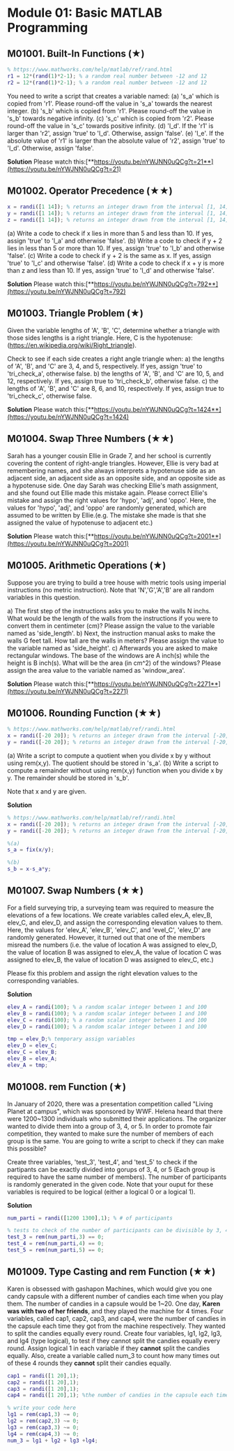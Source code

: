 # Module 01: Basic MATLAB Programming

## M01001. Built-In Functions (★) 

```matlab
% https://www.mathworks.com/help/matlab/ref/rand.html
r1 = 12*(rand(1)*2-1); % a random real number between -12 and 12
r2 = 12*(rand(1)*2-1); % a random real number between -12 and 12
```
You need to write a script that creates a variable named:
(a) 's_a' which is copied from 'r1'. Please round-off the value in 's_a' towards the nearest integer. 
(b) 's_b' which is copied from 'r1'. Please round-off the value in 's_b' towards negative infinity. 
(c) 's_c' which is copied from 'r2'. Please round-off the value in 's_c' towards positive infinity. 
(d) 'l_d'. If the 'r1' is larger than 'r2', assign 'true' to 'l_d'. Otherwise, assign 'false'. 
(e) 'l_e'. If the absolute value of 'r1' is larger than the absolute value of 'r2', assign 'true' to 'l_d'. Otherwise, assign 'false'. 

**Solution** 
Please watch this:[**https://youtu.be/nYWJNN0uQCg?t=21**](https://youtu.be/nYWJNN0uQCg?t=21)

## M01002. Operator Precedence (★★)

```matlab
x = randi([1 14]); % returns an integer drawn from the interval [1, 14]
y = randi([1 14]); % returns an integer drawn from the interval [1, 14]
z = randi([1 14]); % returns an integer drawn from the interval [1, 14]
```

(a) Write a code to check if x lies in more than 5 and less than 10. If yes, assign 'true' to 'l_a' and otherwise 'false'. 
(b) Write a code to check if y + 2 lies in less than 5 or more than 10. If yes, assign 'true' to 'l_b' and otherwise 'false'. 
(c) Write a code to check if y + 2 is the same as x. If yes, assign 'true' to 'l_c' and otherwise 'false'. 
(d) Write a code to check if x + y is more than z and less than 10. If yes, assign 'true' to 'l_d' and otherwise 'false'.

**Solution**
Please watch this:[**https://youtu.be/nYWJNN0uQCg?t=792**](https://youtu.be/nYWJNN0uQCg?t=792)

## M01003. Triangle Problem (★)

Given the variable lengths of 'A', 'B', 'C', determine whether a triangle with those sides lengths is a right triangle. 
Here, C is the hypotenuse: (https://en.wikipedia.org/wiki/Right_triangle). 

Check to see if each side creates a right angle triangle when:
a) the lengths of 'A', 'B', and 'C' are 3, 4, and 5, respectively. If yes, assign 'true' to 'tri_check_a', otherwise false. 
b) the lengths of 'A', 'B', and 'C' are 10, 5, and 12, respectively. If yes, assign true to 'tri_check_b', otherwise false. 
c) the lengths of 'A', 'B', and 'C' are 8,  6, and 10, respectively. If yes, assign true to 'tri_check_c', otherwise false. 

**Solution**
Please watch this:[**https://youtu.be/nYWJNN0uQCg?t=1424**](https://youtu.be/nYWJNN0uQCg?t=1424)

## M01004. Swap Three Numbers (★★) 
Sarah has a younger cousin Ellie in Grade 7, and her school is currently covering the content of right-angle triangles. However,
Ellie is very bad at remembering names, and she always interprets a hypotenuse side as an adjacent side, an adjacent side as an opposite side, and an opposite side as a hypotenuse side. One day Sarah was checking Ellie's math assignment, and she found out Ellie made this  mistake again. Please correct Ellie's mistake and assign the right values for 'hypo', 'adj', and 'oppo'. Here, the values for 'hypo', 'adj', and 'oppo' are randomly generated, which are assumed to be written by Ellie.(e.g. The mistake she made is that she assigned the value of hypotenuse to adjacent etc.) 

**Solution**
Please watch this:[**https://youtu.be/nYWJNN0uQCg?t=2001**](https://youtu.be/nYWJNN0uQCg?t=2001)

## M01005. Arithmetic Operations (★)

Suppose you are trying to build a tree house with metric tools using imperial instructions (no metric instruction). Note that 'N','G','A','B' are all random variables in this question.

a) The first step of the instructions asks you to make the walls N inchs. What would be the length of the walls from the instructions if you were to convert them in centimeter (cm)? 
Please assign the value to the variable named as 'side_length'. 
b) Next, the instruction manual asks to make the walls G feet tall. How tall are the walls in meters? 
Please assign the value to the variable named as 'side_height'. 
c) Afterwards you are asked to make rectangular windows. The base of the windows are A inch(s) while the height is B inch(s). 
What will be the area (in cm^2) of the windows? 
Please assign the area value to the variable named as 'window_area'. 

**Solution**
Please watch this:[**https://youtu.be/nYWJNN0uQCg?t=2271**](https://youtu.be/nYWJNN0uQCg?t=2271)

## M01006. Rounding Function (★★) 

```matlab
% https://www.mathworks.com/help/matlab/ref/randi.html
x = randi([-20 20]); % returns an integer drawn from the interval [-20, 20]
y = randi([-20 20]); % returns an integer drawn from the interval [-20, 20]
```
(a) Write a script to compute a quotient when you divide x by y without using rem(x,y). The quotient should be stored in 's_a'. 
(b) Write a script to compute a remainder without using rem(x,y) function when you divide x by y. The remainder should be stored in 's_b'. 

Note that x and y are given. 

**Solution**

```matlab
% https://www.mathworks.com/help/matlab/ref/randi.html
x = randi([-20 20]); % returns an integer drawn from the interval [-20, 20]
y = randi([-20 20]); % returns an integer drawn from the interval [-20, 20]

%(a)
s_a = fix(x/y);

%(b)
s_b = x-s_a*y;
```

## M01007. Swap Numbers (★★)
For a field surveying trip, a  surveying team was required to measure the elevations of a few locations. We create variables called elev_A, elev_B, elev_C, and elev_D, and assign the corresponding elevation values to them. Here, the values for 'elev_A', 'elev_B', 'elev_C', and 'evel_C', 'elev_D' are randomly generated. However, it turned out that one of the members misread the numbers (i.e. the value of location A was assigned to elev_D, the value of location B was assigned to elev_A, the value of location C was assigned to elev_B,  the value of location D was assigned to elev_C, etc.) 

Please fix this problem and assign the right elevation values to the corresponding variables. 

**Solution**

```matlab
elev_A = randi(100); % a random scalar integer between 1 and 100
elev_B = randi(100); % a random scalar integer between 1 and 100
elev_C = randi(100); % a random scalar integer between 1 and 100
elev_D = randi(100); % a random scalar integer between 1 and 100

tmp = elev_D;% temporary assign variables
elev_D = elev_C;
elev_C = elev_B;
elev_B = elev_A;
elev_A = tmp;
```

## M01008. rem Function (★) 

In January of 2020, there was a presentation competition called "Living Planet at campus", which was sponsored by WWF. Helena heard that there were 1200~1300  individuals who submitted their applications. The organizer wanted to divide them into a group of 3, 4, or 5. In order to promote fair competition, they wanted to make sure the number of members of each group is the same. You are going to write a script to check if they can make this possible?
 
Create three variables, 'test_3', 'test_4', and 'test_5' to check if the partipants can be exactly divided into gorups of 3, 4, or 5 (Each group is required to have the same number of members). The number of participants is randomly generated in the given code. Note that your ouput for these variables is required to be logical (either a logical 0 or a logical 1).

**Solution**

```matlab
num_parti = randi([1200 1300],1); % # of participants

% tests to check of the number of participants can be divisible by 3, 4, or 5
test_3 = rem(num_parti,3) == 0;
test_4 = rem(num_parti,4) == 0;
test_5 = rem(num_parti,5) == 0;
```

## M01009. Type Casting and rem Function (★★)
Karen is obsessed with gashapon Machines, which would give you one candy capsule with a different number of candies each time when you play them.  The number of candies in a capsule would be 1~20. One day, **Karen was with two of her friends**, and they played the machine for 4 times. Four variables, called cap1, cap2, cap3, and cap4, were the number of candies in the capsule each time they got from the machine respectively. They wanted to split the candies equally every round. Create four variables, lg1, lg2, lg3, and lg4 (type logical), to test if they cannot split the candies equally every round. Assign logical 1 in each variable if they **cannot** split the candies equally. Also, create a variable called num_3 to count how many times out of these 4 rounds they **cannot** split their candies equally.

```matlab
cap1 = randi([1 20],1);
cap2 = randi([1 20],1);
cap3 = randi([1 20],1);
cap4 = randi([1 20],1); %the number of candies in the capsule each time (randomly generated)

% write your code here
lg1 = rem(cap1,3) ~= 0;
lg2 = rem(cap2,3) ~= 0;
lg3 = rem(cap3,3) ~= 0;
lg4 = rem(cap4,3) ~= 0;
num_3 = lg1 + lg2 + lg3 +lg4;
```
